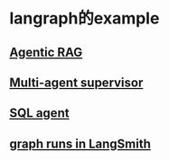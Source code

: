 # langraph的example

## [Agentic RAG](../docs/docs/tutorials/rag/langgraph_agentic_rag.ipynb) 


## [Multi-agent supervisor](../docs/docs/tutorials/multi_agent/agent_supervisor.ipynb)

## [SQL agent](../docs/docs/tutorials/sql-agent.ipynb)

## [graph runs in LangSmith](../docs/docs/how-tos/run-id-langsmith.ipynb)
